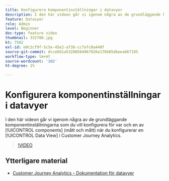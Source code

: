 ```yaml
---
title: Konfigurera komponentinställningar i datavyer
description: I den här videon går vi igenom några av de grundläggande komponentinställningarna som du vill konfigurera för varje komponent (mått och mått) när du skapar en datavy i Customer Journey Analytics.
feature: Datavyer
role: Admin
level: Beginner
doc-type: feature video
thumbnail: 332788.jpg
kt: 7582
exl-id: e0c2cf9f-5c5e-45e2-a738-cc7afc0a440f
source-git-commit: dcce691a53200504967926e176b85dbeea667195
workflow-type: tm+mt
source-wordcount: '102'
ht-degree: 1%

---
```


# Konfigurera komponentinställningar i datavyer

I den här videon går vi igenom några av de grundläggande komponentinställningarna som du vill konfigurera för var och en av [!UICONTROL components] (mått och mått) när du konfigurerar en [!UICONTROL Data View] i Customer Journey Analytics.

>[!VIDEO](https://video.tv.adobe.com/v/332788/?quality=12&learn=on)

## Ytterligare material

* [Customer Journey Analytics - Dokumentation för datavyer](https://experienceleague.adobe.com/docs/analytics-platform/using/cja-dataviews/create-dataview.html)
